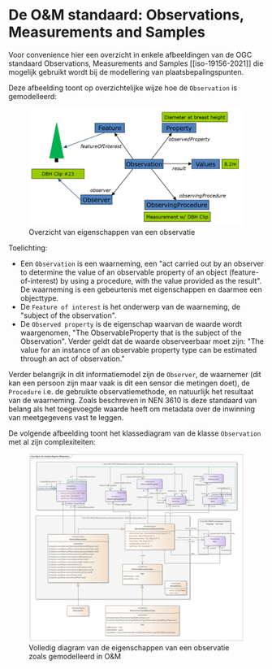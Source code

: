 # De O&M standaard: Observations, Measurements and Samples

Voor convenience hier een overzicht in enkele afbeeldingen van de OGC standaard Observations, Measurements and Samples [[iso-19156-2021]] die mogelijk gebruikt wordt bij de modellering van plaatsbepalingspunten. 

Deze afbeelding toont op overzichtelijke wijze hoe de `Observation` is gemodelleerd: 

  <figure>
      <img src="media/oms-obs-properties.png" alt="Eigenschappen van observatie"/>
      <figcaption>Overzicht van eigenschappen van een observatie</figcaption>
  </figure>

Toelichting: 
- Een `Observation` is een waarneming, een "act carried out by an observer to determine the value of an observable property of an object (feature-of-interest) by using a procedure, with the value provided as the result". De waarneming is een gebeurtenis met eigenschappen en daarmee een objecttype.
- De `Feature of interest` is het onderwerp van de waarneming, de "subject of the observation". 
- De `Observed property` is de eigenschap waarvan de waarde wordt waargenomen, "The ObservableProperty that is the subject of the Observation". Verder geldt dat de waarde observeerbaar moet zijn: "The value for an instance of an observable property type can be estimated through an act of observation."

Verder belangrijk in dit informatiemodel zijn de `Observer`, de waarnemer (dit kan een persoon zijn maar vaak is dit een sensor die metingen doet), de `Procedure` i.e. de gebruikte observatiemethode, en natuurlijk het resultaat van de waarneming. Zoals beschreven in NEN 3610 is deze standaard van belang als het toegevoegde waarde heeft om metadata over de inwinning van meetgegevens vast te leggen. 

De volgende afbeelding toont het klassediagram van de klasse `Observation` met al zijn complexiteiten: 

  <figure>
      <img src="media/oms-observation.png" alt="Eigenschappen van observatie"/>
      <figcaption>Volledig diagram van de eigenschappen van een observatie zoals gemodelleerd in O&M</figcaption>
  </figure>

